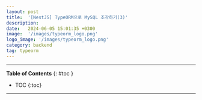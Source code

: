 ```yaml
---
layout: post
title:  '[NestJS] TypeORM으로 MySQL 조작하기(3)'
description: 
date:   2024-06-05 15:01:35 +0300
image:  '/images/typeorm_logo.png'
logo_image: '/images/typeorm_logo.png'
category: backend
tag: typeorm
---
```


---
**Table of Contents**
{: #toc }
*  TOC
{:toc}

---


